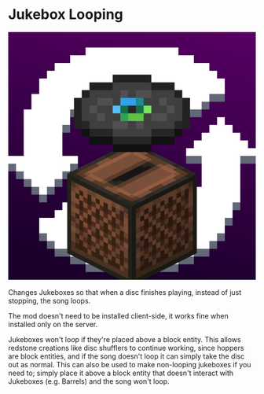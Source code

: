 # Jukebox Looping

![The Jukebox Looping mod icon](src/main/resources/assets/jukebox_looping/icon_high_res.png)

Changes Jukeboxes so that when a disc finishes playing, instead of just stopping, the song loops.

The mod doesn't need to be installed client-side, it works fine when installed only on the server.

Jukeboxes won't loop if they're placed above a block entity.
This allows redstone creations like disc shufflers to continue working, since hoppers are block entities,
and if the song doesn't loop it can simply take the disc out as normal.
This can also be used to make non-looping jukeboxes if you need to;
simply place it above a block entity that doesn't interact with Jukeboxes (e.g. Barrels) and the song won't loop.